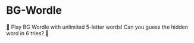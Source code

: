 # BG-Wordle

🧩 Play BG Wordle with unlimited 5-letter words! Can you guess the hidden word in 6 tries? 🧩